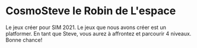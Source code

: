 # CosmoSteve le Robin de L'espace
Le jeux créer pour SIM 2021.
Le jeux que nous avons créer est un platformer.
En tant que Steve, vous aurez à affrontez et parcourir 4 niveaux.
Bonne chance!

